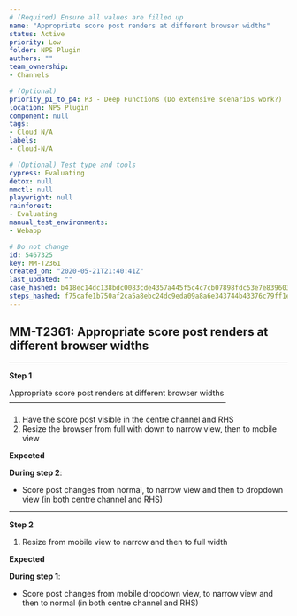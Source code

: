 ```yaml
---
# (Required) Ensure all values are filled up
name: "Appropriate score post renders at different browser widths"
status: Active
priority: Low
folder: NPS Plugin
authors: ""
team_ownership: 
- Channels

# (Optional)
priority_p1_to_p4: P3 - Deep Functions (Do extensive scenarios work?)
location: NPS Plugin
component: null
tags: 
- Cloud N/A
labels: 
- Cloud-N/A

# (Optional) Test type and tools
cypress: Evaluating
detox: null
mmctl: null
playwright: null
rainforest: 
- Evaluating
manual_test_environments: 
- Webapp

# Do not change
id: 5467325
key: MM-T2361
created_on: "2020-05-21T21:40:41Z"
last_updated: ""
case_hashed: b418ec14dc138bdc0083cde4357a445f5c4c7cb07898fdc53e7e839603f27855fae47ca058e652e8c343275dbc24bfaa
steps_hashed: f75cafe1b750af2ca5a8ebc24dc9eda09a8a6e343744b43376c79ff1e26ba50ba344d898b25dffbd8350b0fbeb6fdd13
---
```


<!-- (Auto-generated) Based on frontmatter's "key" and "name" -->

## MM-T2361: Appropriate score post renders at different browser widths

---

**Step 1**

Appropriate score post renders at different browser widths\
————————————————————————————

1. Have the score post visible in the centre channel and RHS
2. Resize the browser from full with down to narrow view, then to mobile view

**Expected**

**During step 2**:

- Score post changes from normal, to narrow view and then to dropdown view (in both centre channel and RHS)

---

**Step 2**

1. Resize from mobile view to narrow and then to full width

**Expected**

**During step 1**:

- Score post changes from mobile dropdown view, to narrow view and then to normal (in both centre channel and RHS)

